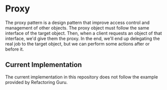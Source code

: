 # Proxy
The proxy pattern is a design pattern that improve access control and management of other objects. The proxy object must follow the same interface of the target object.  Then, when a client requests an object of that interface, we'd give them the proxy. In the end, we'll end up delegating the real job to the target object, but we can perform some actions after or before it.

## Current Implementation
The current implementation in this repository does not follow the example provided by Refactoring Guru.